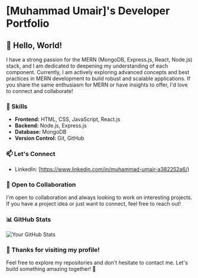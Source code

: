 # [Muhammad Umair]'s Developer Portfolio

## 👋 Hello, World!

I have a strong passion for the MERN (MongoDB, Express.js, React, Node.js) stack, and I am dedicated to deepening my understanding of each component. Currently, I am actively exploring advanced concepts and best practices in MERN development to build robust and scalable applications. If you share the same enthusiasm for MERN or have insights to offer, I'd love to connect and collaborate!

### 🚀 Skills

- **Frontend:** HTML, CSS, JavaScript, React.js
- **Backend:** Node.js, Express.js
- **Database:** MongoDB
- **Version Control:** Git, GitHub



### 📫 Let's Connect

- LinkedIn: [https://www.linkedin.com/in/muhammad-umair-a382252a6/)

### 🤝 Open to Collaboration

I'm open to collaboration and always looking to work on interesting projects. If you have a project idea or just want to connect, feel free to reach out!


### 📊 GitHub Stats

![Your GitHub Stats]([https://github-readme-stats-ruby-one.vercel.app](https://github-readme-stats.vercel.app)/api?username=muhammad-umair42&show_icons=true&hide_title=true&count_private=true&theme=radical)

### 🙏 Thanks for visiting my profile!

Feel free to explore my repositories and don't hesitate to contact me. Let's build something amazing together! 🚀
